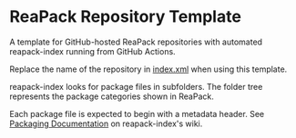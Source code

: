 # ReaPack Repository Template

A template for GitHub-hosted ReaPack repositories with automated  reapack-index
running from GitHub Actions.

Replace the name of the repository in [index.xml](/index.xml) when using this template.

reapack-index looks for package files in subfolders.
The folder tree represents the package categories shown in ReaPack.

Each package file is expected to begin with a metadata header.
See [Packaging Documentation](https://github.com/cfillion/reapack-index/wiki/Packaging-Documentation) on reapack-index's wiki.
